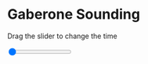 <h1>Gaberone Sounding</h1>
<p>Drag the slider to change the time</p>

<div class="slidecontainer">
<input oninput='setImage(this)' class="slider" type="range" min="0" max="1" value="0" step="1" />
<img id='img'/>
</div>

<script>
var img = document.getElementById('img');
var img_array = ['/assets/images/skwt/skd_gaberone_wrfout_d01_2020-06-05_12:00:00.png',];
function setImage(obj)
{
        var value = obj.value;
        img.src = img_array[value];

}
</script>
